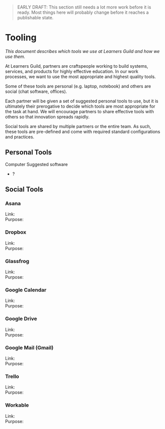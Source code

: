 > EARLY DRAFT: This section still needs a lot more work before it is ready. Most things here will probably change before it reaches a publishable state.

# Tooling

_This document describes which tools we use at Learners Guild and how we use them._

At Learners Guild, partners are craftspeople working to build systems, services, and products for highly effective education. In our work processes, we want to use the most appropriate and highest quality tools.

Some of these tools are personal (e.g. laptop, notebook) and others are social (chat software, offices).

Each partner will be given a set of suggested personal tools to use, but it is ultimately their prerogative to decide which tools are most appropriate for the task at hand. We will encourage partners to share effective tools with others so that innovation spreads rapidly.

Social tools are shared by multiple partners or the entire team. As such, these tools are pre-defined and come with required standard configurations and practices.

## Personal Tools

Computer
Suggested software
- ?

## Social Tools

### Asana

Link: <br>
Purpose: <br>

### Dropbox

Link: <br>
Purpose: <br>

### Glassfrog

Link: <br>
Purpose: <br>

### Google Calendar

Link: <br>
Purpose: <br>

### Google Drive

Link: <br>
Purpose: <br>

### Google Mail (Gmail)

Link: <br>
Purpose: <br>

### Trello

Link: <br>
Purpose: <br>

### Workable

Link: <br>
Purpose: <br>
